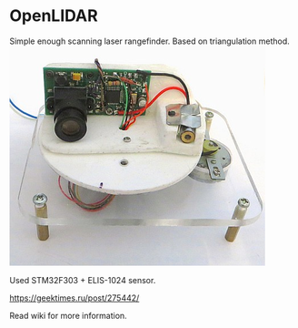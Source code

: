 # OpenLIDAR
Simple enough scanning laser rangefinder. Based on triangulation method.
![Alt text](wiki_images/main1.jpg?raw=true "Image")

Used STM32F303 + ELIS-1024 sensor.

https://geektimes.ru/post/275442/

Read wiki for more information.

